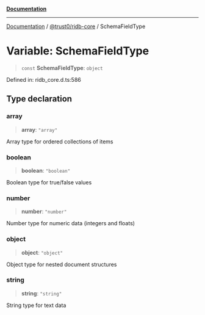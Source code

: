 [**Documentation**](../../../README.md)

***

[Documentation](../../../packages.md) / [@trust0/ridb-core](../README.md) / SchemaFieldType

# Variable: SchemaFieldType

> `const` **SchemaFieldType**: `object`

Defined in: ridb\_core.d.ts:586

## Type declaration

### array

> **array**: `"array"`

Array type for ordered collections of items

### boolean

> **boolean**: `"boolean"`

Boolean type for true/false values

### number

> **number**: `"number"`

Number type for numeric data (integers and floats)

### object

> **object**: `"object"`

Object type for nested document structures

### string

> **string**: `"string"`

String type for text data
